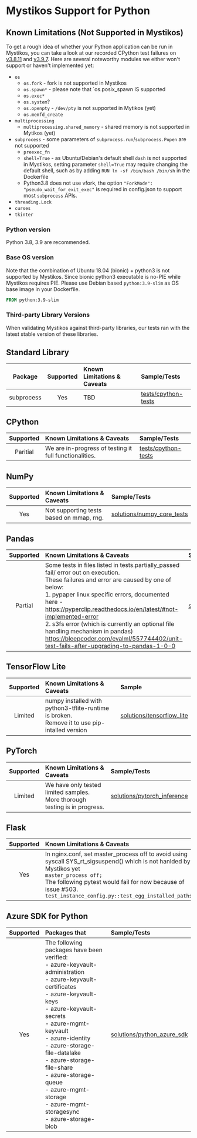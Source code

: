 # Mystikos Support for Python

## Known Limitations (Not Supported in Mystikos)
To get a rough idea of whether your Python application can be run in Mystikos, you can take a look at our recorded CPython test failures on [v3.8.11](../tests/cpython-tests/test_config_v3.8.11/tests.failed) and [v3.9.7](../tests/cpython-tests/test_config_v3.9.7/tests.failed). Here are several noteworthy modules we either won't support or haven't implemented yet:
- `os`
  - `os.fork` - fork is not supported in Mystikos
  - `os.spawn*` - please note that `os.posix_spawn IS supported
  - `os.exec*`
  - `os.system`?
  - `os.openpty` - `/dev/pty` is not supported in Mytikos (yet)
  - `os.memfd_create`
- `multiprocessing`
  - `multiprocessing.shared_memory` - shared memory is not supported in Mytikos (yet)
- `subprocess` - some parameters of `subprocess.run`/`subprocess.Popen` are not supported
  - `preexec_fn`
  - `shell=True` - as Ubuntu/Debian's default shell `dash` is not supported in Mystikos, setting parameter `shell=True` may require changing the default shell, such as by adding `RUN ln -sf /bin/bash /bin/sh` in the Dockerfile
  - Python3.8 does not use vfork, the option `"ForkMode": "pseudo_wait_for_exit_exec"` is required in config.json to support most `subprocess` APIs.
 - `threading.Lock`
- `curses`
- `tkinter`

### Python version
Python 3.8, 3.9 are recommended.

### Base OS version
Note that the combination of Ubuntu 18.04 (bionic) + python3 is not supported by Mystikos. Since bionic python3 executable is no-PIE while Mystikos requires PIE.
Please use Debian based `python:3.9-slim` as OS base image in your Dockerfile.
```Dockerfile
FROM python:3.9-slim
```

### Third-party Library Versions
When validating Mystikos against third-party libraries, our tests ran with the latest stable version of these libraries.

## Standard Library
| Package | Supported | Known Limitations & Caveats | Sample/Tests |
| :---: | :---: | :--- | :--- |
| subprocess | Yes | TBD | [tests/cpython-tests](https://github.com/deislabs/mystikos/tree/main/tests/cpython-tests) |

## CPython
| Supported | Known Limitations & Caveats | Sample/Tests |
| :---: | :--- | :--- |
| Paritial | We are in-progress of testing it full functionalities. | [tests/cpython-tests](https://github.com/deislabs/mystikos/tree/main/tests/cpython-tests) |


## NumPy
| Supported | Known Limitations & Caveats | Sample/Tests |
| :---: | :--- | :--- |
| Yes | Not supporting tests based on mmap, rng. | [solutions/numpy_core_tests](https://github.com/deislabs/mystikos/tree/main/solutions/numpy_core_tests) |

## Pandas
| Supported | Known Limitations & Caveats | Sample |
| :---: | :--- | :--- |
| Partial | Some tests in files listed in tests.partially_passed fail/ error out on execution.<br>These failures and error are caused by one of below:<br>1. pypaper linux specific errors, documented<br>here - https://pyperclip.readthedocs.io/en/latest/#not-implemented-error<br>2. s3fs error (which is currently an optional file handling mechanism in pandas)<br>https://bleepcoder.com/evalml/557744402/unit-test-fails-after-upgrading-to-pandas-1-0-0 | [solutions/pandas_tests](https://github.com/deislabs/mystikos/tree/main/solutions/pandas_tests) |


## TensorFlow Lite
| Supported | Known Limitations & Caveats | Sample |
| :---: | :--- | :--- |
| Limited | numpy installed with python3-tflite-runtime is broken.<br>Remove it to use pip-intalled version | [solutions/tensorflow_lite](https://github.com/deislabs/mystikos/tree/main/solutions/tensorflow_lite) |

## PyTorch
| Supported | Known Limitations & Caveats | Sample/Tests |
| :---: | :--- | :--- |
| Limited | We have only tested limited samples.<br>More thorough testing is in progress. | [solutions/pytorch_inference](https://github.com/deislabs/mystikos/tree/main/solutions/pytorch_inference) |


## Flask
| Supported | Known Limitations & Caveats | Sample/Tests |
| :---: | :--- | :--- |
| Yes | In nginx.conf, set master_process off to avoid using syscall SYS_rt_sigsuspend() which is not hanlded by Mystikos yet<br>`master_process off;`<br>The following pytest would fail for now because of issue #503.<br>`test_instance_config.py::test_egg_installed_paths` | [solutions/python_flask_tests](https://github.com/deislabs/mystikos/tree/main/solutions/python_flask_tests) |

## Azure SDK for Python
| Supported | Packages that | Sample/Tests |
| :---: | :--- | :--- |
| Yes | The following packages have been verified:<br> - azure-keyvault-administration<br> - azure-keyvault-certificates<br> - azure-keyvault-keys<br> - azure-keyvault-secrets<br> - azure-mgmt-keyvault<br> - azure-identity<br> - azure-storage-file-datalake<br> - azure-storage-file-share<br> - azure-storage-queue<br> - azure-mgmt-storage<br> - azure-mgmt-storagesync<br> - azure-storage-blob | [solutions/python_azure_sdk](https://github.com/deislabs/mystikos/tree/main/solutions/python_azure_sdk) |
